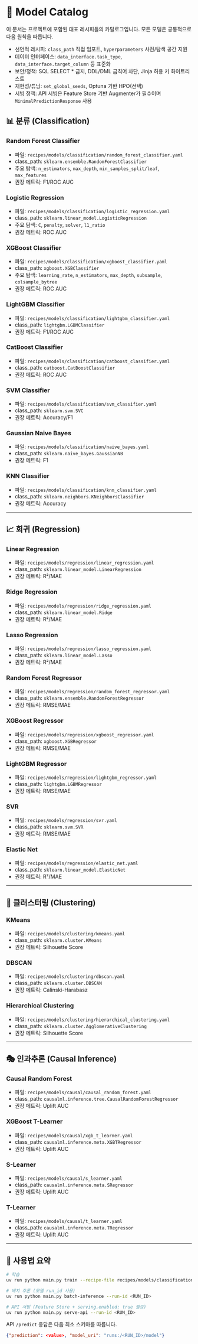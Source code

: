 # 🎯 Model Catalog

이 문서는 프로젝트에 포함된 대표 레시피들의 카탈로그입니다. 모든 모델은 공통적으로 다음 원칙을 따릅니다.

- 선언적 레시피: `class_path` 직접 임포트, `hyperparameters` 사전/탐색 공간 지원
- 데이터 인터페이스: `data_interface.task_type`, `data_interface.target_column` 등 표준화
- 보안/정책: SQL SELECT * 금지, DDL/DML 금칙어 차단, Jinja 허용 키 화이트리스트
- 재현성/튜닝: `set_global_seeds`, Optuna 기반 HPO(선택)
- 서빙 정책: API 서빙은 Feature Store 기반 Augmenter가 필수이며 `MinimalPredictionResponse` 사용

## 📊 분류 (Classification)

### Random Forest Classifier
- 파일: `recipes/models/classification/random_forest_classifier.yaml`
- class_path: `sklearn.ensemble.RandomForestClassifier`
- 주요 탐색: `n_estimators`, `max_depth`, `min_samples_split/leaf`, `max_features`
- 권장 메트릭: F1/ROC AUC

### Logistic Regression
- 파일: `recipes/models/classification/logistic_regression.yaml`
- class_path: `sklearn.linear_model.LogisticRegression`
- 주요 탐색: `C`, `penalty`, `solver`, `l1_ratio`
- 권장 메트릭: ROC AUC

### XGBoost Classifier
- 파일: `recipes/models/classification/xgboost_classifier.yaml`
- class_path: `xgboost.XGBClassifier`
- 주요 탐색: `learning_rate`, `n_estimators`, `max_depth`, `subsample`, `colsample_bytree`
- 권장 메트릭: ROC AUC

### LightGBM Classifier
- 파일: `recipes/models/classification/lightgbm_classifier.yaml`
- class_path: `lightgbm.LGBMClassifier`
- 권장 메트릭: F1/ROC AUC

### CatBoost Classifier
- 파일: `recipes/models/classification/catboost_classifier.yaml`
- class_path: `catboost.CatBoostClassifier`
- 권장 메트릭: ROC AUC

### SVM Classifier
- 파일: `recipes/models/classification/svm_classifier.yaml`
- class_path: `sklearn.svm.SVC`
- 권장 메트릭: Accuracy/F1

### Gaussian Naive Bayes
- 파일: `recipes/models/classification/naive_bayes.yaml`
- class_path: `sklearn.naive_bayes.GaussianNB`
- 권장 메트릭: F1

### KNN Classifier
- 파일: `recipes/models/classification/knn_classifier.yaml`
- class_path: `sklearn.neighbors.KNeighborsClassifier`
- 권장 메트릭: Accuracy

---

## 📈 회귀 (Regression)

### Linear Regression
- 파일: `recipes/models/regression/linear_regression.yaml`
- class_path: `sklearn.linear_model.LinearRegression`
- 권장 메트릭: R²/MAE

### Ridge Regression
- 파일: `recipes/models/regression/ridge_regression.yaml`
- class_path: `sklearn.linear_model.Ridge`
- 권장 메트릭: R²/MAE

### Lasso Regression
- 파일: `recipes/models/regression/lasso_regression.yaml`
- class_path: `sklearn.linear_model.Lasso`
- 권장 메트릭: R²/MAE

### Random Forest Regressor
- 파일: `recipes/models/regression/random_forest_regressor.yaml`
- class_path: `sklearn.ensemble.RandomForestRegressor`
- 권장 메트릭: RMSE/MAE

### XGBoost Regressor
- 파일: `recipes/models/regression/xgboost_regressor.yaml`
- class_path: `xgboost.XGBRegressor`
- 권장 메트릭: RMSE/MAE

### LightGBM Regressor
- 파일: `recipes/models/regression/lightgbm_regressor.yaml`
- class_path: `lightgbm.LGBMRegressor`
- 권장 메트릭: RMSE/MAE

### SVR
- 파일: `recipes/models/regression/svr.yaml`
- class_path: `sklearn.svm.SVR`
- 권장 메트릭: RMSE/MAE

### Elastic Net
- 파일: `recipes/models/regression/elastic_net.yaml`
- class_path: `sklearn.linear_model.ElasticNet`
- 권장 메트릭: R²/MAE

---

## 🎯 클러스터링 (Clustering)

### KMeans
- 파일: `recipes/models/clustering/kmeans.yaml`
- class_path: `sklearn.cluster.KMeans`
- 권장 메트릭: Silhouette Score

### DBSCAN
- 파일: `recipes/models/clustering/dbscan.yaml`
- class_path: `sklearn.cluster.DBSCAN`
- 권장 메트릭: Calinski-Harabasz

### Hierarchical Clustering
- 파일: `recipes/models/clustering/hierarchical_clustering.yaml`
- class_path: `sklearn.cluster.AgglomerativeClustering`
- 권장 메트릭: Silhouette Score

---

## 🎭 인과추론 (Causal Inference)

### Causal Random Forest
- 파일: `recipes/models/causal/causal_random_forest.yaml`
- class_path: `causalml.inference.tree.CausalRandomForestRegressor`
- 권장 메트릭: Uplift AUC

### XGBoost T-Learner
- 파일: `recipes/models/causal/xgb_t_learner.yaml`
- class_path: `causalml.inference.meta.XGBTRegressor`
- 권장 메트릭: Uplift AUC

### S-Learner
- 파일: `recipes/models/causal/s_learner.yaml`
- class_path: `causalml.inference.meta.SRegressor`
- 권장 메트릭: Uplift AUC

### T-Learner
- 파일: `recipes/models/causal/t_learner.yaml`
- class_path: `causalml.inference.meta.TRegressor`
- 권장 메트릭: Uplift AUC

---

## 🚀 사용법 요약

```bash
# 학습
uv run python main.py train --recipe-file recipes/models/classification/xgboost_classifier.yaml

# 배치 추론 (모델 run_id 사용)
uv run python main.py batch-inference --run-id <RUN_ID>

# API 서빙 (Feature Store + serving.enabled: true 필요)
uv run python main.py serve-api --run-id <RUN_ID>
```

API `/predict` 응답은 다음 최소 스키마를 따릅니다.
```json
{"prediction": <value>, "model_uri": "runs:/<RUN_ID>/model"}
``` 